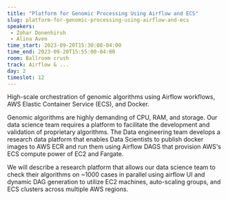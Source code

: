 ```yaml
---
title: "Platform for Genomic Processing Using Airflow and ECS"
slug: platform-for-genomic-processing-using-airflow-and-ecs
speakers:
 - Zohar Donenhirsh
 - Alina Aven
time_start: 2023-09-20T15:30:00-04:00
time_end: 2023-09-20T15:55:00-04:00
room: Ballroom crush
track: Airflow & ...
day: 2
timeslot: 12
---
```


High-scale orchestration of genomic algorithms using Airflow workflows, AWS Elastic Container Service (ECS), and Docker.

Genomic algorithms are highly demanding of CPU, RAM, and storage. Our data science team requires a platform to facilitate the development and validation of proprietary algorithms. The Data engineering team develops a research data platform that enables Data Scientists to publish docker images to AWS ECR and run them using Airflow DAGS that provision AWS's ECS compute power of EC2 and Fargate.

We will describe a research platform that allows our data science team to check their algorithms on ~1000 cases in parallel using airflow UI and dynamic DAG generation to utilize EC2 machines, auto-scaling groups, and ECS clusters across multiple AWS regions.